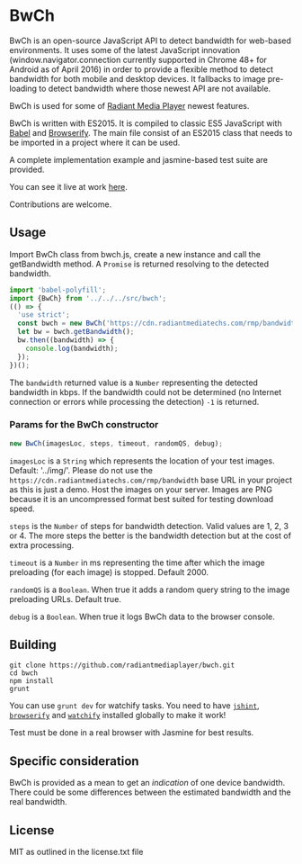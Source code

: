 # BwCh

BwCh is an open-source JavaScript API to detect bandwidth for web-based environments. 
It uses some of the latest JavaScript innovation (window.navigator.connection currently 
supported in Chrome 48+ for Android as of April 2016)
in order to provide a flexible method to detect bandwidth for both mobile and desktop 
devices. 
It fallbacks to image pre-loading to detect bandwidth where those newest API are not available. 

BwCh is used for some of [Radiant Media Player](https://www.radiantmediaplayer.com) 
newest  features.

BwCh is written with ES2015. It is compiled to classic ES5 JavaScript 
with [Babel](https://babeljs.io/) and [Browserify](http://browserify.org/#install).
The main file consist of an ES2015 class that needs to be imported in a project where 
it can be used. 

A complete implementation example and jasmine-based test suite are provided.

You can see it live at work [here](https://www.radiantmediaplayer.com/blog/detecting-bandwidth-with-bwch.html).

Contributions are welcome.

## Usage
Import BwCh class from bwch.js, create a new instance and call
the getBandwidth method. A `Promise` is returned resolving to the detected bandwidth.
```javascript
import 'babel-polyfill';
import {BwCh} from '../../../src/bwch';
(() => {
  'use strict';
  const bwch = new BwCh('https://cdn.radiantmediatechs.com/rmp/bandwidth', 4, 2000, true, true);
  let bw = bwch.getBandwidth(); 
  bw.then((bandwidth) => {
    console.log(bandwidth);
  });
})();  
```

The `bandwidth` returned value is a `Number` representing the detected bandwidth in 
kbps. If the bandwidth could not be determined 
(no Internet connection or errors while processing the detection) `-1` is returned. 

### Params for the BwCh constructor
```javascript
new BwCh(imagesLoc, steps, timeout, randomQS, debug);
```
 
`imagesLoc` is a `String` which represents the location of your test images. 
Default: '../img/'. Please do not use the `https://cdn.radiantmediatechs.com/rmp/bandwidth` base URL 
in your project as this is just a demo. Host the images on your server. Images are PNG because 
it is an uncompressed format best suited for testing download speed.

`steps` is the `Number` of steps for bandwidth detection. Valid values are 1, 2, 3 or 4. 
The more steps the better is the bandwidth detection but at the cost of extra processing.

`timeout` is a `Number` in ms representing the time after which the image preloading 
(for each image) is stopped. Default 2000.

`randomQS` is a `Boolean`. When true it adds a random query string to the image 
preloading URLs. Default true.

`debug` is a `Boolean`. When true it logs BwCh data to the browser console.



## Building
```shell
git clone https://github.com/radiantmediaplayer/bwch.git
cd bwch
npm install
grunt
```

You can use `grunt dev` for watchify tasks. 
You need to have [`jshint`](http://jshint.com/install), 
[`browserify`](http://browserify.org/#install) and 
[`watchify`](https://github.com/substack/watchify) installed globally to make it work!

Test must be done in a real browser with Jasmine for best results.

## Specific consideration
BwCh is provided as a mean to get an *indication* of one device bandwidth. There could be 
some differences between the estimated bandwidth and the real bandwidth.


## License
MIT as outlined in the license.txt file
